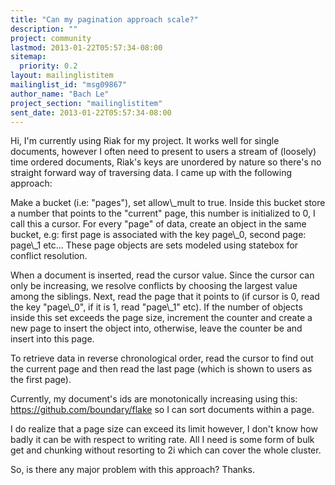 ```yaml
---
title: "Can my pagination approach scale?"
description: ""
project: community
lastmod: 2013-01-22T05:57:34-08:00
sitemap:
  priority: 0.2
layout: mailinglistitem
mailinglist_id: "msg09867"
author_name: "Bach Le"
project_section: "mailinglistitem"
sent_date: 2013-01-22T05:57:34-08:00
---
```



Hi, I'm currently using Riak for my project. It works well for single
documents, however I often need to present to users a stream of (loosely)
time ordered documents, Riak's keys are unordered by nature so there's no
straight forward way of traversing data. I came up with the following
approach:

Make a bucket (i.e: "pages"), set allow\\_mult to true. Inside this bucket
store a number that points to the "current" page, this number is
initialized to 0, I call this a cursor. For every "page" of data, create an
object in the same bucket, e.g: first page is associated with the key
page\\_0, second page: page\\_1 etc... These page objects are
sets modeled using statebox for conflict resolution.

When a document is inserted, read the cursor value. Since the cursor can
only be increasing, we resolve conflicts by choosing the largest value
among the siblings. Next, read the page that it points to (if cursor is 0,
read the key "page\\_0", if it is 1, read "page\\_1" etc). If the number of
objects inside this set exceeds the page size, increment the counter and
create a new page to insert the object into, otherwise, leave the counter
be and insert into this page.

To retrieve data in reverse chronological order, read the cursor to find
out the current page and then read the last page (which is shown to users
as the first page).

Currently, my document's ids are monotonically increasing using this:
https://github.com/boundary/flake so I can sort documents within a page.

I do realize that a page size can exceed its limit however, I don't know
how badly it can be with respect to writing rate. All I need is some form
of bulk get and chunking without resorting to 2i which can cover the whole
cluster.

So, is there any major problem with this approach? Thanks.
